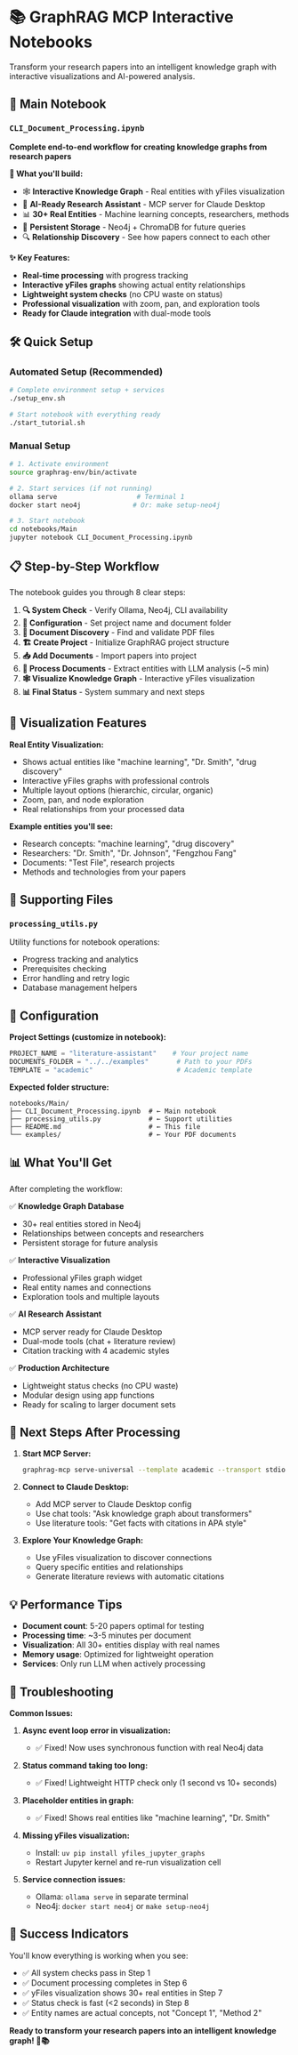 # 📚 GraphRAG MCP Interactive Notebooks

Transform your research papers into an intelligent knowledge graph with interactive visualizations and AI-powered analysis.

## 🎯 Main Notebook

### **`CLI_Document_Processing.ipynb`**
**Complete end-to-end workflow for creating knowledge graphs from research papers**

**🚀 What you'll build:**
- 🕸️ **Interactive Knowledge Graph** - Real entities with yFiles visualization  
- 🧠 **AI-Ready Research Assistant** - MCP server for Claude Desktop
- 📊 **30+ Real Entities** - Machine learning concepts, researchers, methods
- 💾 **Persistent Storage** - Neo4j + ChromaDB for future queries
- 🔍 **Relationship Discovery** - See how papers connect to each other

**✨ Key Features:**
- **Real-time processing** with progress tracking
- **Interactive yFiles graphs** showing actual entity relationships  
- **Lightweight system checks** (no CPU waste on status)
- **Professional visualization** with zoom, pan, and exploration tools
- **Ready for Claude integration** with dual-mode tools

## 🛠️ Quick Setup

### **Automated Setup (Recommended)**
```bash
# Complete environment setup + services
./setup_env.sh

# Start notebook with everything ready
./start_tutorial.sh
```

### **Manual Setup**
```bash
# 1. Activate environment
source graphrag-env/bin/activate

# 2. Start services (if not running)
ollama serve                    # Terminal 1
docker start neo4j             # Or: make setup-neo4j

# 3. Start notebook
cd notebooks/Main
jupyter notebook CLI_Document_Processing.ipynb
```

## 📋 Step-by-Step Workflow

The notebook guides you through 8 clear steps:

1. **🔍 System Check** - Verify Ollama, Neo4j, CLI availability
2. **🔧 Configuration** - Set project name and document folder  
3. **📄 Document Discovery** - Find and validate PDF files
4. **🏗️ Create Project** - Initialize GraphRAG project structure
5. **📥 Add Documents** - Import papers into project
6. **🦙 Process Documents** - Extract entities with LLM analysis (~5 min)
7. **🕸️ Visualize Knowledge Graph** - Interactive yFiles visualization
8. **📊 Final Status** - System summary and next steps

## 🎨 Visualization Features

**Real Entity Visualization:**
- Shows actual entities like "machine learning", "Dr. Smith", "drug discovery"
- Interactive yFiles graphs with professional controls
- Multiple layout options (hierarchic, circular, organic)
- Zoom, pan, and node exploration
- Real relationships from your processed data

**Example entities you'll see:**
- Research concepts: "machine learning", "drug discovery"
- Researchers: "Dr. Smith", "Dr. Johnson", "Fengzhou Fang"  
- Documents: "Test File", research projects
- Methods and technologies from your papers

## 📁 Supporting Files

### **`processing_utils.py`**
Utility functions for notebook operations:
- Progress tracking and analytics
- Prerequisites checking  
- Error handling and retry logic
- Database management helpers

## 🔧 Configuration

**Project Settings (customize in notebook):**
```python
PROJECT_NAME = "literature-assistant"    # Your project name
DOCUMENTS_FOLDER = "../../examples"       # Path to your PDFs  
TEMPLATE = "academic"                     # Academic template
```

**Expected folder structure:**
```
notebooks/Main/
├── CLI_Document_Processing.ipynb  # ← Main notebook
├── processing_utils.py            # ← Support utilities
├── README.md                      # ← This file
└── examples/                      # ← Your PDF documents
```

## 📊 What You'll Get

After completing the workflow:

✅ **Knowledge Graph Database**  
   - 30+ real entities stored in Neo4j
   - Relationships between concepts and researchers
   - Persistent storage for future analysis

✅ **Interactive Visualization**  
   - Professional yFiles graph widget
   - Real entity names and connections
   - Exploration tools and multiple layouts

✅ **AI Research Assistant**  
   - MCP server ready for Claude Desktop
   - Dual-mode tools (chat + literature review)
   - Citation tracking with 4 academic styles

✅ **Production Architecture**  
   - Lightweight status checks (no CPU waste)
   - Modular design using app functions
   - Ready for scaling to larger document sets

## 🚀 Next Steps After Processing

1. **Start MCP Server:**
   ```bash
   graphrag-mcp serve-universal --template academic --transport stdio
   ```

2. **Connect to Claude Desktop:**
   - Add MCP server to Claude Desktop config
   - Use chat tools: "Ask knowledge graph about transformers"
   - Use literature tools: "Get facts with citations in APA style"

3. **Explore Your Knowledge Graph:**
   - Use yFiles visualization to discover connections
   - Query specific entities and relationships
   - Generate literature reviews with automatic citations

## 💡 Performance Tips

- **Document count**: 5-20 papers optimal for testing
- **Processing time**: ~3-5 minutes per document  
- **Visualization**: All 30+ entities display with real names
- **Memory usage**: Optimized for lightweight operation
- **Services**: Only run LLM when actively processing

## 🔧 Troubleshooting

**Common Issues:**

1. **Async event loop error in visualization:**
   - ✅ Fixed! Now uses synchronous function with real Neo4j data

2. **Status command taking too long:**
   - ✅ Fixed! Lightweight HTTP check only (1 second vs 10+ seconds)

3. **Placeholder entities in graph:**
   - ✅ Fixed! Shows real entities like "machine learning", "Dr. Smith"

4. **Missing yFiles visualization:**
   - Install: `uv pip install yfiles_jupyter_graphs`
   - Restart Jupyter kernel and re-run visualization cell

5. **Service connection issues:**
   - Ollama: `ollama serve` in separate terminal
   - Neo4j: `docker start neo4j` or `make setup-neo4j`

## 🎯 Success Indicators

You'll know everything is working when you see:

- ✅ All system checks pass in Step 1
- ✅ Document processing completes in Step 6  
- ✅ yFiles visualization shows 30+ real entities in Step 7
- ✅ Status check is fast (<2 seconds) in Step 8
- ✅ Entity names are actual concepts, not "Concept 1", "Method 2"

**Ready to transform your research papers into an intelligent knowledge graph! 🧠📚**
